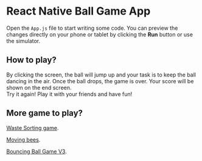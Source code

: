 # React Native Ball Game App

Open the `App.js` file to start writing some code. You can preview the changes directly on your phone or tablet by clicking the **Run** button or use the simulator. 

## How to play?
By clicking the screen, the ball will jump up and your task is to keep the ball dancing in the air. Once the ball drops, the game is over. Your score will be shown on the end screen.  
Try it again! Play it with your friends and have fun!

## More game to play?
[Waste Sorting game](https://snack.expo.dev/@veladaraston/waste-sorting-game).   

[Moving bees](https://snack.expo.dev/@veladaraston/73bb2b).   

[Bouncing Ball Game V3](https://snack.expo.dev/@veladaraston/bouncingballprojectv3).  
